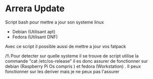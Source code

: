 # Arrera Update 

Script bash pour mettre a jour son systeme linux 

- Debian (Utilisant apt)
- Fedora (Utilisant DNF)

Avec ce script il possible aussi de mettre a jour vos fatpack 

/!\ Pour detecter sur quelle systeme il se trouve de script utilise la commande "cat /etc/os-release" il es donc assurer de fonctionner sur debian (Raspberry Pi Os compris ) et fedora (Workstation) . Il peux fonctionner sur les deriver mais je ne peux pas l'assurer